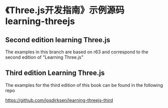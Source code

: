 《Three.js开发指南》示例源码
learning-threejs
================

## Second edition learning Three.js

The examples in this branch are based on r63 and correspond to the second edition of "Learning Three.js"

## Third edition Learning Three.js

The examples for the third edition of this book can be found in the following repo

https://github.com/josdirksen/learning-threejs-third
